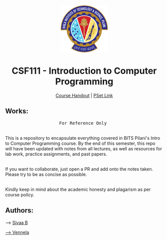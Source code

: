 # <br>
<p align="center">
<img src="./images/BITS_Pilani-Logo.svg.png" alt="logo" height="150"/>
</p>

<h1 align="center">
CSF111 - Introduction to Computer Programming
</h1>

<p align="center">
  <a href="https://drive.google.com/file/d/1EzvfQ0XRc1b71rMDpbHXK6kgkSXHpzw7/view?usp=sharing">Course Handout</a> | <a href="https://drive.google.com/drive/folders/1nJlpP9zI90u0imY9kPIJKlyZVfs2cdlL?usp=sharing">PSet Link</a>
</p>


## Works:

<pre align="center">
For Reference Only 
</pre>

<br>This is a repository to encapsulate everything covered in BITS Pilani's Intro to Computer Programming course. By the end of this semester, this repo will have been updated with notes from all lectures, as well as resources for lab work, practice assignments, and past papers.

<br>If you want to collaborate, just open a PR and add onto the notes taken. Please try to be as concise as possible.

<br>Kindly keep in mind about the academic honesty and plagarism as per course policy. 

</p>

## Authors: 

<p> --> <a href = "https://github.com/SivaaB">Sivaa B</p> 
<p> --> <a href = "https://github.com/vennby"> Vennela </p>
